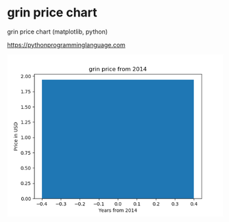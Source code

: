 # grin price chart 

grin price chart (matplotlib, python)

https://pythonprogramminglanguage.com

<img src='chart.png'>
